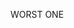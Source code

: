 WORST ONE
                                                                 
                                                                 
